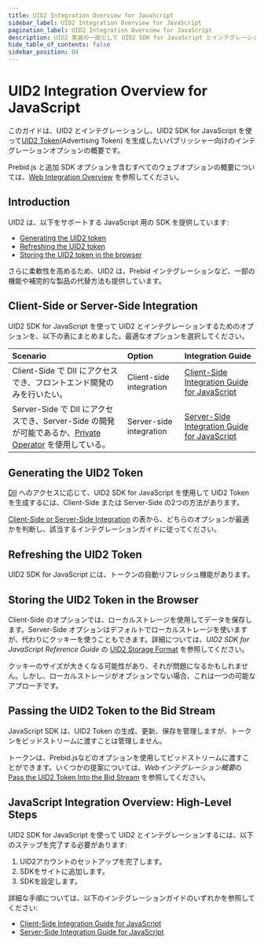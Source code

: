 ```yaml
---
title: UID2 Integration Overview for JavaScript
sidebar_label: UID2 Integration Overview for JavaScript
pagination_label: UID2 Integration Overview for JavaScript
description: UID2 実装の一部として UID2 SDK for JavaScript とインテグレーションするためのオプションの概要。
hide_table_of_contents: false
sidebar_position: 04
---
```


# UID2 Integration Overview for JavaScript

このガイドは、UID2 とインテグレーションし、UID2 SDK for JavaScript を使って[UID2 Token](../ref-info/glossary-uid.md#gl-uid2-token)(Advertising Token) を生成したいパブリッシャー向けのインテグレーションオプションの概要です。

Prebid.js と追加 SDK オプションを含むすべてのウェブオプションの概要については、[Web Integration Overview](integration-options-publisher-web.md) を参照してください。

## Introduction

UID2 は、以下をサポートする JavaScript 用の SDK を提供しています:

- [Generating the UID2 token](#generating-the-uid2-token)
- [Refreshing the UID2 token](#refreshing-the-uid2-token)
- [Storing the UID2 token in the browser](#storing-the-uid2-token-in-the-browser)

さらに柔軟性を高めるため、UID2 は、Prebid インテグレーションなど、一部の機能や補完的な製品の代替方法も提供しています。

## Client-Side or Server-Side Integration

UID2 SDK for JavaScript を使って UID2 とインテグレーションするためのオプションを、以下の表にまとめました。最適なオプションを選択してください。

| Scenario | Option | Integration Guide |
| :--- | :--- | :--- |
| Client-Side で DII にアクセスでき、フロントエンド開発のみを行いたい。 | Client-side integration | [Client-Side Integration Guide for JavaScript](publisher-client-side.md) |
| Server-Side で DII にアクセスでき、Server-Side の開発が可能であるか、[Private Operator](../ref-info/glossary-uid.md#gl-private-operator) を使用している。 | Server-side integration | [Server-Side Integration Guide for JavaScript](integration-javascript-server-side.md) |

## Generating the UID2 Token

[DII](../ref-info/glossary-uid.md#gl-dii) へのアクセスに応じて、UID2 SDK for JavaScript を使用して UID2 Token を生成するには、Client-Side または Server-Side の2つの方法があります。

[Client-Side or Server-Side Integration](#client-side-or-server-side-integration) の表から、どちらのオプションが最適かを判断し、該当するインテグレーションガイドに従ってください。

## Refreshing the UID2 Token

UID2 SDK for JavaScript には、トークンの自動リフレッシュ機能があります。

## Storing the UID2 Token in the Browser
<!-- GWH check corresponding (not identical) section in integration-prebid.md, integration-prebid-client-side.md, integration-prebid-client-side.md, for consistency -->

Client-Side のオプションでは、ローカルストレージを使用してデータを保存します。Server-Side オプションはデフォルトでローカルストレージを使いますが、代わりにクッキーを使うこともできます。詳細については、*UID2 SDK for JavaScript Reference Guide* の [UID2 Storage Format](../sdks/client-side-identity.md#uid2-storage-format) を参照してください。

クッキーのサイズが大きくなる可能性があり、それが問題になるかもしれません。しかし、ローカルストレージがオプションでない場合、これは一つの可能なアプローチです。

## Passing the UID2 Token to the Bid Stream

JavaScript SDK は、UID2 Token の生成、更新、保存を管理しますが、トークンをビッドストリームに渡すことは管理しません。

トークンは、Prebid.jsなどのオプションを使用してビッドストリームに渡すことができます。いくつかの提案については、*Webインテグレーション概要*の [Pass the UID2 Token Into the Bid Stream](integration-options-publisher-web.md#pass-the-uid2-token-into-the-bid-stream) を参照してください。

## JavaScript Integration Overview: High-Level Steps

UID2 SDK for JavaScript を使って UID2 とインテグレーションするには、以下のステップを完了する必要があります:

1. UID2アカウントのセットアップを完了します。
1. SDKをサイトに追加します。
1. SDKを設定します。

詳細な手順については、以下のインテグレーションガイドのいずれかを参照してください:

- [Client-Side Integration Guide for JavaScript](publisher-client-side.md)
- [Server-Side Integration Guide for JavaScript](integration-javascript-server-side.md)
